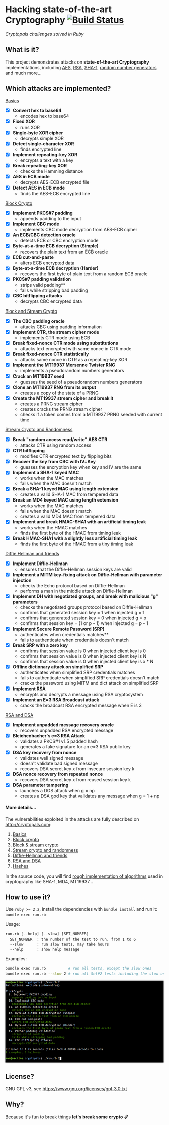 # Hacking state-of-the-art Cryptography [![Build Status](https://travis-ci.org/yoeo/cryptopals.svg?branch=master)](https://travis-ci.org/yoeo/cryptopals)
*Cryptopals challenges solved in Ruby*

## What is it?

This project demonstrates attacks on **state-of-the-art
Cryptography** implementations, including
[AES](https://fr.wikipedia.org/wiki/Advanced_Encryption_Standard),
[RSA](https://en.wikipedia.org/wiki/RSA_%28cryptosystem%29),
[SHA-1](https://fr.wikipedia.org/wiki/SHA-1),
[random number generators](https://en.wikipedia.org/wiki/Mersenne_Twister)
and much more...

## Which attacks are implemented?

[Basics](lib/set_1_basics.rb)
  - [x] **Convert hex to base64**
    - encodes hex to base64
  - [x] **Fixed XOR**
    - runs XOR
  - [x] **Single-byte XOR cipher**
    - decrypts simple XOR
  - [x] **Detect single-character XOR**
    - finds encrypted line
  - [x] **Implement repeating-key XOR**
    - encrypts a text with a key
  - [x] **Break repeating-key XOR**
    - checks the Hamming distance
  - [x] **AES in ECB mode**
    - decrypts AES-ECB encrypted file
  - [x] **Detect AES in ECB mode**
    - finds the AES-ECB encrypted line

[Block Crypto](lib/set_2_block_crypto.rb)
  - [x] **Implement PKCS#7 padding**
    - appends padding to the input
  - [x] **Implement CBC mode**
    - implements CBC mode decryption from AES-ECB cipher
  - [x] **An ECB/CBC detection oracle**
    - detects ECB or CBC encryption mode
  - [x] **Byte-at-a-time ECB decryption (Simple)**
    - recovers the plain text from an ECB oracle
  - [x] **ECB cut-and-paste**
    - alters ECB encrypted data
  - [x] **Byte-at-a-time ECB decryption (Harder)**
    - recovers the first byte of plain text from a random ECB oracle
  - [x] **PKCS#7 padding validation**
    - strips valid padding**
    - fails while stripping bad padding
  - [x] **CBC bitflipping attacks**
    - decrypts CBC encrypted data

[Block and Stream Crypto](lib/set_3_block_and_stream_crypto.rb)
  - [x] **The CBC padding oracle**
    - attacks CBC using padding information
  - [x] **Implement CTR, the stream cipher mode**
    - implements CTR mode using ECB
  - [x] **Break fixed-nonce CTR mode using substitutions**
    - attacks text encrypted with same nonce in CTR mode
  - [x] **Break fixed-nonce CTR statistically**
    - attacks same nonce in CTR as a repeating-key XOR
  - [x] **Implement the MT19937 Mersenne Twister RNG**
    - implements a pseudorandom numbers generators
  - [x] **Crack an MT19937 seed**
    - guesses the seed of a pseudorandom numbers generators
  - [x] **Clone an MT19937 RNG from its output**
    - creates a copy of the state of a PRNG
  - [x] **Create the MT19937 stream cipher and break it**
    - creates a PRNG stream cipher
    - creates cracks the PRNG stream cipher
    - checks if a token comes from a MT19937 PRNG seeded with current time

[Stream Crypto and Randomness](lib/set_4_stream_crypto_and_randomness.rb)
  - [x] **Break "random access read/write" AES CTR**
    - attacks CTR using random access
  - [x] **CTR bitflipping**
    - modifies CTR encrypted text by flipping bits
  - [x] **Recover the key from CBC with IV=Key**
    - guesses the encryption key when key and IV are the same
  - [x] **Implement a SHA-1 keyed MAC**
    - works when the MAC matches
    - fails when the MAC doesn't match
  - [x] **Break a SHA-1 keyed MAC using length extension**
    - creates a valid SHA-1 MAC from tempered data
  - [x] **Break an MD4 keyed MAC using length extension**
    - works when the MAC matches
    - fails when the MAC doesn't match
    - creates a valid MD4 MAC from tempered data
  - [x] **Implement and break HMAC-SHA1 with an artificial timing leak**
    - works when the HMAC matches
    - finds the first byte of the HMAC from timing leak
  - [x] **Break HMAC-SHA1 with a slightly less artificial timing leak**
    - finds the first byte of the HMAC from a tiny timing leak

[Diffie Hellman and friends](lib/set_5_diffie_hellman_and_friends.rb)
  - [x] **Implement Diffie-Hellman**
    - ensures that the Diffie-Hellman session keys are valid
  - [x] **Implement a MITM key-fixing attack on Diffie-Hellman with parameter injection**
    - checks the Echo protocol based on Diffie-Hellman
    - performs a man in the middle attack on Diffie-Hellman
  - [x] **Implement DH with negotiated groups, and break with malicious "g" parameters**
    - checks the negotiated groups protocol based on Diffie-Hellman
    - confirms that generated session key = 1 when injected g = 1
    - confirms that generated session key = 0 when injected g = p
    - confirms that session key = (1 or p - 1) when injected g = p - 1
  - [x] **Implement Secure Remote Password (SRP)**
    - authenticates when credentials matches**
    - fails to authenticate when credentials doesn't match
  - [x] **Break SRP with a zero key**
    - confirms that session value is 0 when injected client key is 0
    - confirms that session value is 0 when injected client key is N
    - confirms that session value is 0 when injected client key is x * N
  - [x] **Offline dictionary attack on simplified SRP**
    - authenticates when simplified SRP credentials matches
    - fails to authenticate when simplified SRP credentials doesn't match
    - cracks the password using MITM and dict attack on simplified SRP
  - [x] **Implement RSA**
    - encrypts and decrypts a message using RSA cryptosystem
  - [x] **Implement an E=3 RSA Broadcast attack**
    - cracks the broadcast RSA encrypted message when E is 3

[RSA and DSA](lib/set_6_rsa_and_dsa.rb)
  - [x] **Implement unpadded message recovery oracle**
    - recovers unpadded RSA encrypted message
  - [x] **Bleichenbacher's e=3 RSA Attack**
    - validates a PKCS#1 v1.5 padded hash
    - generates a fake signature for an e=3 RSA public key
  - [x] **DSA key recovery from nonce**
    - validates well signed message
    - doesn't validate bad signed message
    - recovers DSA secret key x from insecure session key k
  - [x] **DSA nonce recovery from repeated nonce**
    - recovers DSA secret key x from reused session key k
  - [x] **DSA parameter tampering**
    - launches a DOS attack when g = np
    - creates a DSA god key that validates any message when g = 1 + np

#### More details...

The vulnerabilities exploited in the attacks
are fully described on http://cryptopals.com:

1. [Basics](http://cryptopals.com/sets/1)
2. [Block crypto](http://cryptopals.com/sets/2)
3. [Block & stream crypto](http://cryptopals.com/sets/3)
4. [Stream crypto and randomness](http://cryptopals.com/sets/4)
5. [Diffie-Hellman and friends](http://cryptopals.com/sets/5)
6. [RSA and DSA](http://cryptopals.com/sets/6)
7. [Hashes](http://cryptopals.com/sets/7)

In the source code, you will find
[rough implementation of algorithms](lib/impl)
used in cryptography like SHA-1, MD4, MT19937...

## How to use it?

Use ```ruby >= 2.2```,
install the dependencies with ```bundle install``` and run it:
```bundle exec run.rb```

Usage:

```
run.rb [--help] [--slow] [SET_NUMBER]
  SET_NUMBER  : the number of the test to run, from 1 to 6
  --slow      : run slow tests, may take hours
  --help      : show help message
```

Examples:
```bash
bundle exec run.rb          # run all tests, except the slow ones
bundle exec run.rb --slow 2 # run all Set#2 tests including the slow ones
```

![Alt text](data/screen.png)

## License?

GNU GPL v3, see https://www.gnu.org/licenses/gpl-3.0.txt

## Why?

Because it's fun to break things **let's break some crypto** :unlock:
